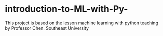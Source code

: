 # introduction-to-ML-with-Py-
This project is based on the lesson machine learning with python teaching by Professor Chen. Southeast University
